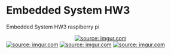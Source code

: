 # Embedded System HW3
Embedded System HW3 raspiberry pi
<center>
<a href="https://imgur.com/YmHeMx7"><img src="https://i.imgur.com/YmHeMx7.png" title="source: imgur.com" /></a>
</center>
<a href="https://imgur.com/qAVzDga"><img src="https://i.imgur.com/qAVzDga.png" title="source: imgur.com" /></a>
<a href="https://imgur.com/WUrqlCS"><img src="https://i.imgur.com/WUrqlCS.png" title="source: imgur.com" /></a>
<a href="https://imgur.com/kLihSsK"><img src="https://i.imgur.com/kLihSsK.png" title="source: imgur.com" /></a>
